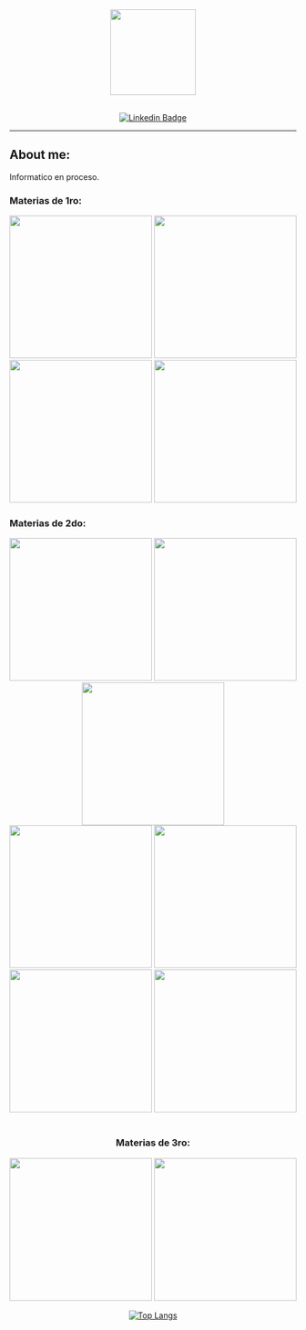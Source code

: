 <div id="header" align="center">
  <img src="https://media.giphy.com/media/2IudUHdI075HL02Pkk/giphy.gif" height="150" />
</div>

<br>

<div id="badges" align="center">
  
  [![Linkedin Badge](https://img.shields.io/badge/-Josco-blue?style=flat&logo=Linkedin&logoColor=white)](https://www.linkedin.com/in/joaqu%C3%ADn-emanuel-santa-cruz-a7594b24b/)
  
</div>

---
## About me:
  Informatico en proceso.

  ### Materias de 1ro:
  
  <div align="center">
    <a href="https://github.com/joaquinsantacruz/CADP"><img width="250" src="https://denvercoder1-github-readme-stats.vercel.app/api/pin/?username=joaquinsantacruz&repo=CADP&theme=dark"></a>
    <a href="https://github.com/joaquinsantacruz/Organizacion-de-Computadoras"><img width="250" src="https://denvercoder1-github-readme-stats.vercel.app/api/pin/?username=joaquinsantacruz&repo=Organizacion-de-Computadoras&theme=dark"></a>
<br>
    <a href="https://github.com/joaquinsantacruz/Arquitectura-de-Computadoras"><img width="250" src="https://denvercoder1-github-readme-stats.vercel.app/api/pin/?username=joaquinsantacruz&repo=Arquitectura-de-Computadoras&theme=dark"></a>
    <a href="https://github.com/joaquinsantacruz/Taller-de-Programacion"><img width="250" src="https://denvercoder1-github-readme-stats.vercel.app/api/pin/?username=joaquinsantacruz&repo=Taller-de-Programacion&theme=dark"></a>
  </div>
  
  ### Materias de 2do:
  
  <div align="center">
  <a href="https://github.com/joaquinsantacruz/AyED"><img width="250" src="https://denvercoder1-github-readme-stats.vercel.app/api/pin/?username=joaquinsantacruz&repo=AyED&theme=dark"></a>
  <a href="https://github.com/joaquinsantacruz/FOD"><img width="250" src="https://denvercoder1-github-readme-stats.vercel.app/api/pin/?username=joaquinsantacruz&repo=FOD&theme=dark"></a>
  <a href="https://github.com/joaquinsantacruz/Seminario-de-Lenguajes-.NET"><img width="250" src="https://denvercoder1-github-readme-stats.vercel.app/api/pin/?username=joaquinsantacruz&repo=Seminario-de-Lenguajes-.NET&theme=dark"></a>
<br>
  <a href="https://github.com/joaquinsantacruz/DBD"><img width="250" src="https://denvercoder1-github-readme-stats.vercel.app/api/pin/?username=joaquinsantacruz&repo=DBD&theme=dark"></a>
  <a href="https://github.com/joaquinsantacruz/ING1"><img width="250" src="https://denvercoder1-github-readme-stats.vercel.app/api/pin/?username=joaquinsantacruz&repo=ING1&theme=dark"></a>
  <a href="https://github.com/joaquinsantacruz/ISO"><img width="250" src="https://denvercoder1-github-readme-stats.vercel.app/api/pin/?username=joaquinsantacruz&repo=ISO&theme=dark"></a>
  <a href="https://github.com/joaquinsantacruz/OO1"><img width="250" src="https://denvercoder1-github-readme-stats.vercel.app/api/pin/?username=joaquinsantacruz&repo=OO1&theme=dark"></a>
  </div>
  
<br>

  <div align="center">

  ### Materias de 3ro:
  
  <div align="center">
    <a href="https://github.com/joaquinsantacruz/OO2"><img width="250" src="https://denvercoder1-github-readme-stats.vercel.app/api/pin/?username=Joakulo&repo=OO2&theme=dark"></a>
    <a href="https://github.com/manueldiaslourenco/Ingenier-a-en-software-2"><img width="250" src="https://denvercoder1-github-readme-stats.vercel.app/api/pin/?username=manueldiaslourenco&repo=Ingenier-a-en-software-2&theme=dark"></a>
  <div align="center">
  
  [![Top Langs](https://github-readme-stats.vercel.app/api/top-langs/?username=joaquinsantacruz&layout=compact&theme=vision-friendly-dark)](https://github.com/anuraghazra/github-readme-stats)
  
  </div>
